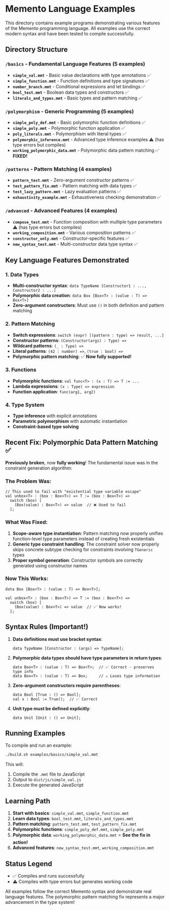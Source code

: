 # Memento Language Examples

This directory contains example programs demonstrating various features of the Memento programming language. All examples use the correct modern syntax and have been tested to compile successfully.

## Directory Structure

### `/basics` - Fundamental Language Features (5 examples)
- **`simple_val.mmt`** - Basic value declarations with type annotations ✅
- **`simple_function.mmt`** - Function definitions and type signatures ✅
- **`number_branch.mmt`** - Conditional expressions and let bindings ✅
- **`bool_test.mmt`** - Boolean data types and constructors ✅
- **`literals_and_types.mmt`** - Basic types and pattern matching ✅

### `/polymorphism` - Generic Programming (5 examples)
- **`simple_poly_def.mmt`** - Basic polymorphic function definitions ✅
- **`simple_poly.mmt`** - Polymorphic function application ✅
- **`poly_literals.mmt`** - Polymorphism with literal types ✅
- **`polymorphic_inference.mmt`** - Advanced type inference examples ⚠️ (has type errors but compiles)
- **`working_polymorphic_data.mmt`** - Polymorphic data pattern matching ✅ **FIXED!**

### `/patterns` - Pattern Matching (4 examples)
- **`pattern_test.mmt`** - Zero-argument constructor patterns ✅
- **`test_pattern_fix.mmt`** - Pattern matching with data types ✅
- **`test_lazy_pattern.mmt`** - Lazy evaluation patterns ✅
- **`exhaustivity_example.mmt`** - Exhaustiveness checking demonstration ✅

### `/advanced` - Advanced Features (4 examples)
- **`compose_test.mmt`** - Function composition with multiple type parameters ⚠️ (has type errors but compiles)
- **`working_composition.mmt`** - Various composition patterns ✅
- **`constructor_only.mmt`** - Constructor-specific features ✅
- **`new_syntax_test.mmt`** - Multi-constructor data type syntax ✅

## Key Language Features Demonstrated

### 1. Data Types
- **Multi-constructor syntax**: `data TypeName [Constructor1 : ..., Constructor2 : ...]`
- **Polymorphic data creation**: `data Box [Box<T> : (value : T) => Box<T>]`
- **Zero-argument constructors**: Must use `()` in both definition and pattern matching

### 2. Pattern Matching
- **Switch expressions**: `switch (expr) [(pattern : type) => result, ...]`
- **Constructor patterns**: `(Constructor(args) : Type) =>`
- **Wildcard patterns**: `(_ : Type) =>`
- **Literal patterns**: `(42 : number) =>`, `(true : bool) =>`
- **Polymorphic pattern matching**: ✅ **Now fully supported!**

### 3. Functions
- **Polymorphic functions**: `val func<T> : (x : T) => T := ...`
- **Lambda expressions**: `(x : Type) => expression`
- **Function application**: `func(arg1, arg2)`

### 4. Type System
- **Type inference** with explicit annotations
- **Parametric polymorphism** with automatic instantiation
- **Constraint-based type solving**

## Recent Fix: Polymorphic Data Pattern Matching ✅

**Previously broken**, now **fully working**! The fundamental issue was in the constraint generation algorithm:

### The Problem Was:
```memento
// This used to fail with "existential type variable escape"
val unbox<T> : (box : Box<T>) => T := (box : Box<T>) =>
  switch (box) [
    (Box(value) : Box<T>) => value  // ❌ Used to fail
  ];
```

### What Was Fixed:
1. **Scope-aware type instantiation**: Pattern matching now properly unifies function-level type parameters instead of creating fresh existentials
2. **Generic type constraint handling**: The constraint solver now properly skips concrete subtype checking for constraints involving `TGeneric` types
3. **Proper symbol generation**: Constructor symbols are correctly generated using constructor names

### Now This Works:
```memento
data Box [Box<T> : (value : T) => Box<T>];

val unbox<T> : (box : Box<T>) => T := (box : Box<T>) =>
  switch (box) [
    (Box(value) : Box<T>) => value  // ✅ Now works!
  ];
```

## Syntax Rules (Important!)

1. **Data definitions must use bracket syntax**:
   ```memento
   data TypeName [Constructor : (args) => TypeName];
   ```

2. **Polymorphic data types should have type parameters in return types**:
   ```memento
   data Box<T> : (value : T) => Box<T>;  // ✅ Correct - preserves type info
   data Box<T> : (value : T) => Box;     // ⚠️ Loses type information
   ```

3. **Zero-argument constructors require parentheses**:
   ```memento
   data Bool [True : () => Bool];
   val x : Bool := True();  // ✅ Correct
   ```

4. **Unit type must be defined explicitly**:
   ```memento
   data Unit [Unit : () => Unit];
   ```

## Running Examples

To compile and run an example:

```bash
./build.sh examples/basics/simple_val.mmt
```

This will:
1. Compile the `.mmt` file to JavaScript
2. Output to `dist/js/simple_val.js`
3. Execute the generated JavaScript

## Learning Path

1. **Start with basics**: `simple_val.mmt`, `simple_function.mmt`
2. **Learn data types**: `bool_test.mmt`, `literals_and_types.mmt`
3. **Pattern matching**: `pattern_test.mmt`, `test_pattern_fix.mmt`
4. **Polymorphic functions**: `simple_poly_def.mmt`, `simple_poly.mmt`
5. **Polymorphic data**: `working_polymorphic_data.mmt` ⭐ **See the fix in action!**
6. **Advanced features**: `new_syntax_test.mmt`, `working_composition.mmt`

## Status Legend
- ✅ Compiles and runs successfully
- ⚠️ Compiles with type errors but generates working code

All examples follow the correct Memento syntax and demonstrate real language features. The polymorphic pattern matching fix represents a major advancement in the type system!